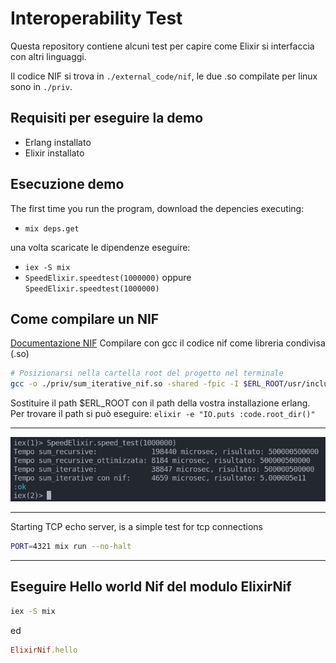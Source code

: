 # Interoperability Test

Questa repository contiene alcuni test per capire come Elixir si interfaccia
con altri linguaggi.

Il codice NIF si trova in `./external_code/nif`, le due .so compilate per linux sono
in `./priv`.

## Requisiti per eseguire la demo

- Erlang installato
- Elixir installato

## Esecuzione demo

The first time you run the program, download the depencies executing: 

- `mix deps.get`

una volta scaricate le dipendenze eseguire:

- `iex -S mix`
- `SpeedElixir.speedtest(1000000)` oppure `SpeedElixir.speedtest(1000000)`

## Come compilare un NIF

[Documentazione NIF](https://www.erlang.org/doc/man/erl_nif)
Compilare con gcc il codice nif come libreria condivisa (.so)

```bash
# Posizionarsi nella cartella root del progetto nel terminale
gcc -o ./priv/sum_iterative_nif.so -shared -fpic -I $ERL_ROOT/usr/include ./external_code/nif/sum_nif.c
```

Sostituire il path $ERL_ROOT con il path della vostra installazione erlang.
Per trovare il path si può eseguire: `elixir -e "IO.puts :code.root_dir()"`

---

![Esempio Demo](./readme_docs/Pasted%20image%2020240312184053.png)


---
Starting TCP echo server, is a simple test for tcp connections

```bash
PORT=4321 mix run --no-halt
```

--- 

## Eseguire Hello world Nif del modulo ElixirNif

```bash 
iex -S mix
```
ed

```ruby
ElixirNif.hello
```
